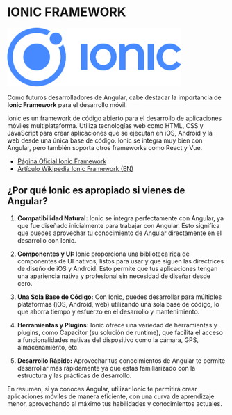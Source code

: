 # IONIC FRAMEWORK
<img src="../images/Ionic_Logo.svg" width="400px" alt="Logo de Ionic Framework">

Como futuros desarrolladores de Angular, cabe destacar la importancia de **Ionic Framework** para el desarrollo móvil.

Ionic es un framework de código abierto para el desarrollo de aplicaciones móviles multiplataforma. Utiliza tecnologías web como HTML, CSS y JavaScript para crear aplicaciones que se ejecutan en iOS, Android y la web desde una única base de código. Ionic se integra muy bien con Angular, pero también soporta otros frameworks como React y Vue.

- [Página Oficial Ionic Framework](https://ionicframework.com/)
- [Artículo Wikipedia Ionic Framework (EN)](https://en.wikipedia.org/wiki/Ionic_(mobile_app_framework))

## ¿Por qué Ionic es apropiado si vienes de Angular?

1. **Compatibilidad Natural:** Ionic se integra perfectamente con Angular, ya que fue diseñado inicialmente para trabajar con Angular. Esto significa que puedes aprovechar tu conocimiento de Angular directamente en el desarrollo con Ionic.
   
2. **Componentes y UI:** Ionic proporciona una biblioteca rica de componentes de UI nativos, listos para usar y que siguen las directrices de diseño de iOS y Android. Esto permite que tus aplicaciones tengan una apariencia nativa y profesional sin necesidad de diseñar desde cero.

3. **Una Sola Base de Código:** Con Ionic, puedes desarrollar para múltiples plataformas (iOS, Android, web) utilizando una sola base de código, lo que ahorra tiempo y esfuerzo en el desarrollo y mantenimiento.

4. **Herramientas y Plugins:** Ionic ofrece una variedad de herramientas y plugins, como Capacitor (su solución de runtime), que facilita el acceso a funcionalidades nativas del dispositivo como la cámara, GPS, almacenamiento, etc.

5. **Desarrollo Rápido:** Aprovechar tus conocimientos de Angular te permite desarrollar más rápidamente ya que estás familiarizado con la estructura y las prácticas de desarrollo. 

En resumen, si ya conoces Angular, utilizar Ionic te permitirá crear aplicaciones móviles de manera eficiente, con una curva de aprendizaje menor, aprovechando al máximo tus habilidades y conocimientos actuales.
